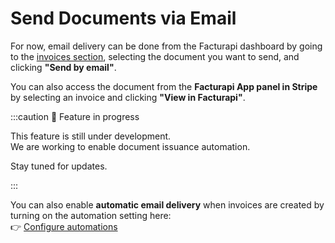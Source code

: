 # Send Documents via Email

For now, email delivery can be done from the Facturapi dashboard by going to the [invoices section](https://dashboard.facturapi.io/invoices), selecting the document you want to send, and clicking **"Send by email"**.

You can also access the document from the **Facturapi App panel in Stripe** by selecting an invoice and clicking **"View in Facturapi"**.

:::caution 🚧 Feature in progress

This feature is still under development.  
We are working to enable document issuance automation.

Stay tuned for updates.

:::

You can also enable **automatic email delivery** when invoices are created by turning on the automation setting here:  
👉 [Configure automations](https://dashboard.stripe.com/settings/apps/io.facturapi.stripe-app.internal)
